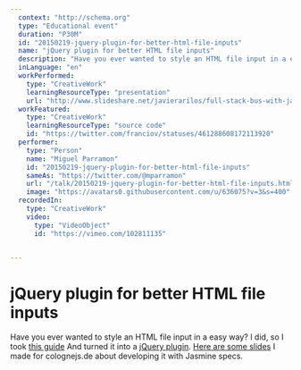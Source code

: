 ```yaml
---
  context: "http://schema.org"
  type: "Educational event"
  duration: "P30M"
  id: "20150219-jquery-plugin-for-better-html-file-inputs"
  name: "jQuery plugin for better HTML file inputs"
  description: "Have you ever wanted to style an HTML file input in a easy way? I did, so I took [this guide](quirksmode.org/dom/inputfile.html) And turned it into a [jQuery plugin](plugins.jquery.com/enhancedfileinput/). [Here are some slides](http://www.developingandstuff.com/2013/01/jquery-plugin-for-better-html-file.html) I made for colognejs.de about developing it with Jasmine specs."
  inLanguage: "en"
  workPerformed: 
    type: "CreativeWork"
    learningResourceType: "presentation"
    url: "http://www.slideshare.net/javierarilos/full-stack-bus-with-javascript-rabbitmq-and-postaljs"
  workFeatured: 
    type: "CreativeWork"
    learningResourceType: "source code"
    id: "https://twitter.com/franciov/statuses/461288608172113920"
  performer: 
    type: "Person"
    name: "Miguel Parramon"
    id: "20150219-jquery-plugin-for-better-html-file-inputs"
    sameAs: "https://twitter.com/@mparramon"
    url: "/talk/20150219-jquery-plugin-for-better-html-file-inputs.html"
    image: "https://avatars0.githubusercontent.com/u/636075?v=3&s=400"
  recordedIn: 
    type: "CreativeWork"
    video: 
      type: "VideoObject"
      id: "https://vimeo.com/102811135"


---
```

# jQuery plugin for better HTML file inputs

Have you ever wanted to style an HTML file input in a easy way? I did, so I took [this guide](quirksmode.org/dom/inputfile.html) And turned it into a [jQuery plugin](plugins.jquery.com/enhancedfileinput/). [Here are some slides](http://www.developingandstuff.com/2013/01/jquery-plugin-for-better-html-file.html) I made for colognejs.de about developing it with Jasmine specs.